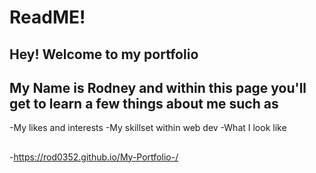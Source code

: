 # ReadME!

## Hey! Welcome to my portfolio

## My Name is Rodney and within this page you'll get to learn a few things about me such as
-My likes and interests
-My skillset within web dev
-What I look like
##
-https://rod0352.github.io/My-Portfolio-/
